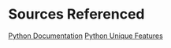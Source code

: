 # Sources Referenced
[Python Documentation](https://docs.python.org/3/faq/general.html#why-was-python-created-in-the-first-place)
[Python Unique Features](https://wiki.python.org/moin/BeginnersGuide/Overview)
